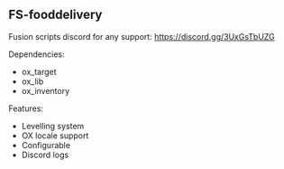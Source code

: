 ## FS-fooddelivery

Fusion scripts discord for any support: https://discord.gg/3UxGsTbUZG 

Dependencies:
- ox_target
- ox_lib
- ox_inventory

Features:
- Levelling system
- OX locale support
- Configurable
- Discord logs

